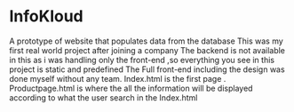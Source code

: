 # InfoKloud
A prototype of website that populates data from the database
This was my first real world project after joining a company
The backend is not available in this as i was handling only the front-end ,so everything you see in this project is static and predefined
The Full front-end including the design was done myself without any team.
Index.html is the first page . Productpage.html is where the all the information will be displayed according to what the user search in the Index.html
